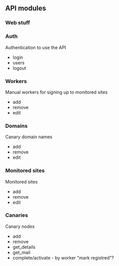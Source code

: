 ## API modules

### Web stuff

### Auth
Authentication to use the API
- login
- users
- logout

### Workers
Manual workers for signing up to monitored sites
- add
- remove
- edit

### Domains

Canary domain names

- add
- remove
- edit

### Monitored sites

Monitored sites

- add
- remove
- edit

### Canaries

Canary nodes

- add
- remove
- get_details
- get_mail
- complete/activate - by worker "mark registred"?